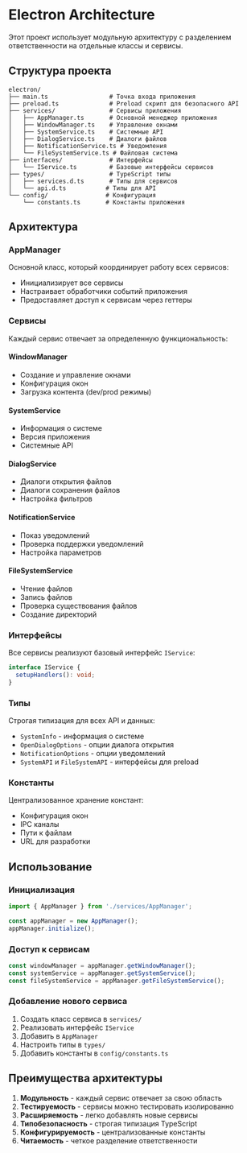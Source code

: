# Electron Architecture

Этот проект использует модульную архитектуру с разделением ответственности на отдельные классы и сервисы.

## Структура проекта

```
electron/
├── main.ts                 # Точка входа приложения
├── preload.ts              # Preload скрипт для безопасного API
├── services/               # Сервисы приложения
│   ├── AppManager.ts       # Основной менеджер приложения
│   ├── WindowManager.ts    # Управление окнами
│   ├── SystemService.ts    # Системные API
│   ├── DialogService.ts    # Диалоги файлов
│   ├── NotificationService.ts # Уведомления
│   └── FileSystemService.ts # Файловая система
├── interfaces/             # Интерфейсы
│   └── IService.ts         # Базовые интерфейсы сервисов
├── types/                  # TypeScript типы
│   ├── services.d.ts       # Типы для сервисов
│   └── api.d.ts           # Типы для API
└── config/                # Конфигурация
    └── constants.ts       # Константы приложения
```

## Архитектура

### AppManager
Основной класс, который координирует работу всех сервисов:
- Инициализирует все сервисы
- Настраивает обработчики событий приложения
- Предоставляет доступ к сервисам через геттеры

### Сервисы
Каждый сервис отвечает за определенную функциональность:

#### WindowManager
- Создание и управление окнами
- Конфигурация окон
- Загрузка контента (dev/prod режимы)

#### SystemService
- Информация о системе
- Версия приложения
- Системные API

#### DialogService
- Диалоги открытия файлов
- Диалоги сохранения файлов
- Настройка фильтров

#### NotificationService
- Показ уведомлений
- Проверка поддержки уведомлений
- Настройка параметров

#### FileSystemService
- Чтение файлов
- Запись файлов
- Проверка существования файлов
- Создание директорий

### Интерфейсы
Все сервисы реализуют базовый интерфейс `IService`:
```typescript
interface IService {
  setupHandlers(): void;
}
```

### Типы
Строгая типизация для всех API и данных:
- `SystemInfo` - информация о системе
- `OpenDialogOptions` - опции диалога открытия
- `NotificationOptions` - опции уведомлений
- `SystemAPI` и `FileSystemAPI` - интерфейсы для preload

### Константы
Централизованное хранение констант:
- Конфигурация окон
- IPC каналы
- Пути к файлам
- URL для разработки

## Использование

### Инициализация
```typescript
import { AppManager } from './services/AppManager';

const appManager = new AppManager();
appManager.initialize();
```

### Доступ к сервисам
```typescript
const windowManager = appManager.getWindowManager();
const systemService = appManager.getSystemService();
const fileSystemService = appManager.getFileSystemService();
```

### Добавление нового сервиса
1. Создать класс сервиса в `services/`
2. Реализовать интерфейс `IService`
3. Добавить в `AppManager`
4. Настроить типы в `types/`
5. Добавить константы в `config/constants.ts`

## Преимущества архитектуры

1. **Модульность** - каждый сервис отвечает за свою область
2. **Тестируемость** - сервисы можно тестировать изолированно
3. **Расширяемость** - легко добавлять новые сервисы
4. **Типобезопасность** - строгая типизация TypeScript
5. **Конфигурируемость** - централизованные константы
6. **Читаемость** - четкое разделение ответственности
